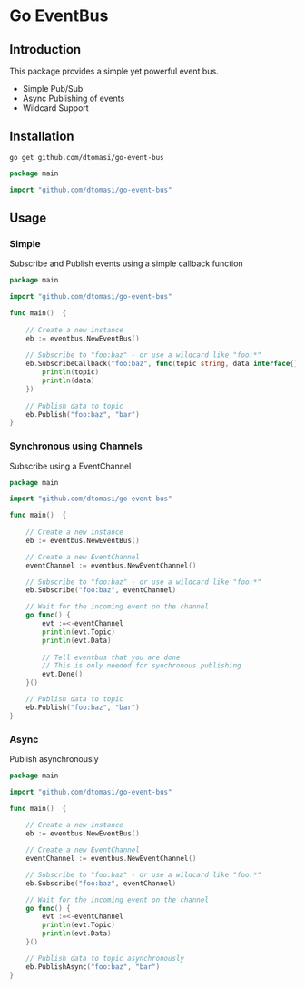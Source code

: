 # Go EventBus

## Introduction

This package provides a simple yet powerful event bus.

- Simple Pub/Sub
- Async Publishing of events
- Wildcard Support


## Installation

    go get github.com/dtomasi/go-event-bus
    
```go
package main

import "github.com/dtomasi/go-event-bus"
```

## Usage

### Simple
Subscribe and Publish events using a simple callback function

```go
package main

import "github.com/dtomasi/go-event-bus"

func main()  {
     
    // Create a new instance
    eb := eventbus.NewEventBus()
    
    // Subscribe to "foo:baz" - or use a wildcard like "foo:*"
    eb.SubscribeCallback("foo:baz", func(topic string, data interface{}) {
        println(topic)
        println(data)
    })
    
    // Publish data to topic
    eb.Publish("foo:baz", "bar")
}
```

### Synchronous using Channels
Subscribe using a EventChannel

```go
package main

import "github.com/dtomasi/go-event-bus"

func main()  {
     
    // Create a new instance
    eb := eventbus.NewEventBus()

    // Create a new EventChannel
    eventChannel := eventbus.NewEventChannel()

    // Subscribe to "foo:baz" - or use a wildcard like "foo:*"
    eb.Subscribe("foo:baz", eventChannel)

    // Wait for the incoming event on the channel
    go func() {
        evt :=<-eventChannel
        println(evt.Topic)
        println(evt.Data)
        
        // Tell eventbus that you are done
        // This is only needed for synchronous publishing
        evt.Done()
    }()

    // Publish data to topic
    eb.Publish("foo:baz", "bar")
}
```

### Async
Publish asynchronously

```go
package main

import "github.com/dtomasi/go-event-bus"

func main()  {
     
    // Create a new instance
    eb := eventbus.NewEventBus()

    // Create a new EventChannel
    eventChannel := eventbus.NewEventChannel()

    // Subscribe to "foo:baz" - or use a wildcard like "foo:*"
    eb.Subscribe("foo:baz", eventChannel)

    // Wait for the incoming event on the channel
    go func() {
        evt :=<-eventChannel
        println(evt.Topic)
        println(evt.Data)
    }()

    // Publish data to topic asynchronously
    eb.PublishAsync("foo:baz", "bar")
}
```